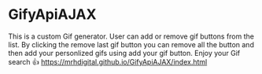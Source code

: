 # GifyApiAJAX
This is a custom Gif generator. User can add or remove gif buttons from the list. By clicking the remove last gif button you can remove all 
the button and then add your personlized gifs using add your gif button.
Enjoy your Gif search 👍 https://mrhdigital.github.io/GifyApiAJAX/index.html
